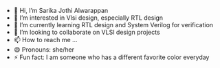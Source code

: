 - 👋 Hi, I’m Sarika Jothi Alwarappan
- 👀 I’m interested in Vlsi design, especially RTL design
- 🌱 I’m currently learning RTL design and System Verilog for verification
- 💞️ I’m looking to collaborate on VLSI design projects
- 📫 How to reach me ...
- 😄 Pronouns: she/her
- ⚡ Fun fact: I am someone who has a different favorite color everyday

<!---
ASarika2023/ASarika2023 is a ✨ special ✨ repository because its `README.md` (this file) appears on your GitHub profile.
You can click the Preview link to take a look at your changes.
--->
